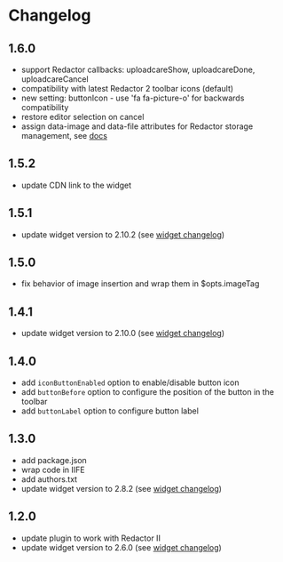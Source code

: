 # Changelog

## 1.6.0

- support Redactor callbacks: uploadcareShow, uploadcareDone, uploadcareCancel
- compatibility with latest Redactor 2 toolbar icons (default)
- new setting: buttonIcon - use 'fa fa-picture-o' for backwards compatibility
- restore editor selection on cancel
- assign data-image and data-file attributes for Redactor storage management,
  see [docs](https://imperavi.com/redactor/docs/storage/)

## 1.5.2

- update CDN link to the widget

## 1.5.1

- update widget version to 2.10.2 (see [widget changelog][widget changelog])

## 1.5.0

- fix behavior of image insertion and wrap them in $opts.imageTag

## 1.4.1

- update widget version to 2.10.0 (see [widget changelog][widget changelog])

## 1.4.0

- add `iconButtonEnabled` option to enable/disable button icon
- add `buttonBefore` option to configure the position of the button in the toolbar
- add `buttonLabel` option to configure button label

## 1.3.0

- add package.json
- wrap code in IIFE
- add authors.txt
- update widget version to 2.8.2 (see [widget changelog][widget changelog])

## 1.2.0

- update plugin to work with Redactor II
- update widget version to 2.6.0 (see [widget changelog][widget changelog])


[widget changelog]: https://github.com/uploadcare/uploadcare-widget/blob/master/HISTORY.markdown
